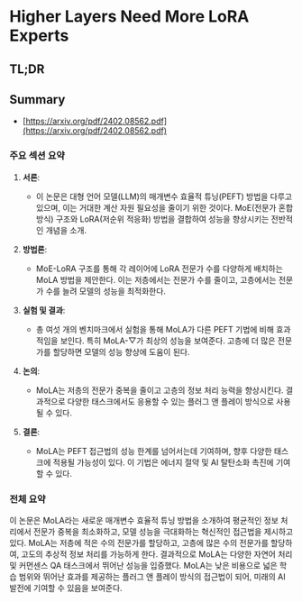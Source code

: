 # Higher Layers Need More LoRA Experts
## TL;DR
## Summary
- [https://arxiv.org/pdf/2402.08562.pdf](https://arxiv.org/pdf/2402.08562.pdf)

### 주요 섹션 요약

1. **서론**:
   - 이 논문은 대형 언어 모델(LLM)의 매개변수 효율적 튜닝(PEFT) 방법을 다루고 있으며, 이는 거대한 계산 자원 필요성을 줄이기 위한 것이다. MoE(전문가 혼합방식) 구조와 LoRA(저순위 적응화) 방법을 결합하여 성능을 향상시키는 전반적인 개념을 소개.

2. **방법론**:
   - MoE-LoRA 구조를 통해 각 레이어에 LoRA 전문가 수를 다양하게 배치하는 MoLA 방법을 제안한다. 이는 저층에서는 전문가 수를 줄이고, 고층에서는 전문가 수를 늘려 모델의 성능을 최적화한다.

3. **실험 및 결과**:
   - 총 여섯 개의 벤치마크에서 실험을 통해 MoLA가 다른 PEFT 기법에 비해 효과적임을 보인다. 특히 MoLA-▽가 최상의 성능을 보여준다. 고층에 더 많은 전문가를 할당하면 모델의 성능 향상에 도움이 된다.

4. **논의**:
   - MoLA는 저층의 전문가 중복을 줄이고 고층의 정보 처리 능력을 향상시킨다. 결과적으로 다양한 태스크에서도 응용할 수 있는 플러그 앤 플레이 방식으로 사용될 수 있다.

5. **결론**:
   - MoLA는 PEFT 접근법의 성능 한계를 넘어서는데 기여하며, 향후 다양한 태스크에 적용될 가능성이 있다. 이 기법은 에너지 절약 및 AI 탈탄소화 촉진에 기여할 수 있다.

### 전체 요약

이 논문은 MoLA라는 새로운 매개변수 효율적 튜닝 방법을 소개하여 평균적인 정보 처리에서 전문가 중복을 최소화하고, 모델 성능을 극대화하는 혁신적인 접근법을 제시하고 있다. MoLA는 저층에 적은 수의 전문가를 할당하고, 고층에 많은 수의 전문가를 할당하여, 고도의 추상적 정보 처리를 가능하게 한다. 결과적으로 MoLA는 다양한 자연어 처리 및 커먼센스 QA 태스크에서 뛰어난 성능을 입증했다. MoLA는 낮은 비용으로 넓은 학습 범위와 뛰어난 효과를 제공하는 플러그 앤 플레이 방식의 접근법이 되어, 미래의 AI 발전에 기여할 수 있음을 보여준다.